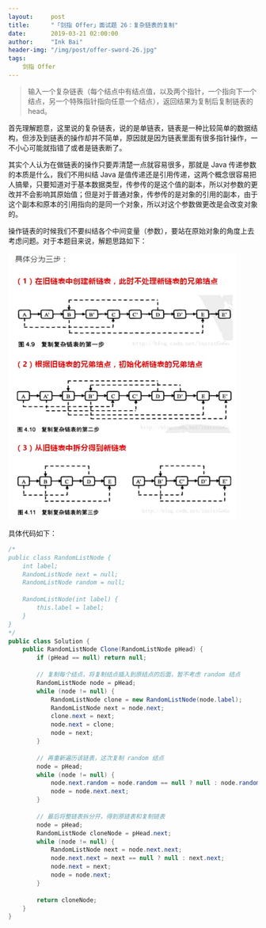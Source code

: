 ```yaml
---
layout:     post
title:      "「剑指 Offer」面试题 26：复杂链表的复制"
date:       2019-03-21 02:00:00
author:     "Ink Bai"
header-img: "/img/post/offer-sword-26.jpg"
tags:
    剑指 Offer
---
```


> 输入一个复杂链表（每个结点中有结点值，以及两个指针，一个指向下一个结点，另一个特殊指针指向任意一个结点），返回结果为复制后复制链表的 head。

首先理解题意，这里说的复杂链表，说的是单链表，链表是一种比较简单的数据结构，但涉及到链表的操作却并不简单，原因就是因为链表里面有很多指针操作，一不小心可能就指错了或者是链表断了。

其实个人认为在做链表的操作只要弄清楚一点就容易很多，那就是 Java 传递参数的本质是什么，我们不用纠结 Java 是值传递还是引用传递，这两个概念很容易把人搞晕，只要知道对于基本数据类型，传参传的是这个值的副本，所以对参数的更改并不会影响其原始值；但是对于普通对象，传参传的是对象的引用的副本，由于这个副本和原本的引用指向的是同一个对象，所以对这个参数做更改是会改变对象的。

操作链表的时候我们不要纠结各个中间变量（参数），要站在原始对象的角度上去考虑问题。对于本题目来说，解题思路如下：

![](/img/content/copy-listnode.jpg)

具体代码如下：

```java
/*
public class RandomListNode {
    int label;
    RandomListNode next = null;
    RandomListNode random = null;

    RandomListNode(int label) {
        this.label = label;
    }
}
*/
public class Solution {
    public RandomListNode Clone(RandomListNode pHead) {
        if (pHead == null) return null;

        // 复制每个结点，将复制结点插入到原结点的后面，暂不考虑 random 结点
        RandomListNode node = pHead;
        while (node != null) {
            RandomListNode clone = new RandomListNode(node.label);
            RandomListNode next = node.next;
            clone.next = next;
            node.next = clone;
            node = next;
        }

        // 再重新遍历该链表，这次复制 random 结点
        node = pHead;
        while (node != null) {
            node.next.random = node.random == null ? null : node.random.next;
            node = node.next.next;
        }

        // 最后将整链表拆分开，得到原链表和复制链表
        node = pHead;
        RandomListNode cloneNode = pHead.next;
        while (node != null) {
            RandomListNode next = node.next.next;
            node.next.next = next == null ? null : next.next;
            node.next = next;
            node = node.next;
        }

        return cloneNode;
    }
}
```
